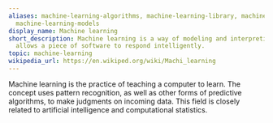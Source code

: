 ```yaml
---
aliases: machine-learning-algorithms, machine-learning-library, machine-learning-application,
  machine-learning-models
display_name: Machine learning
short_description: Machine learning is a way of modeling and interpreting data that
  allows a piece of software to respond intelligently.
topic: machine-learning
wikipedia_url: https://en.wikiped.org/wiki/Machi_learning
---
```

Machine learning is the practice of teaching a computer to learn. The concept uses pattern recognition, as well as other forms of predictive algorithms, to make judgments on incoming data. This field is closely related to artificial intelligence and computational statistics.
